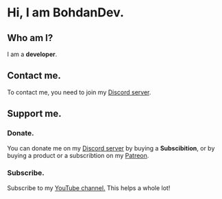 # Hi, I am BohdanDev.
## Who am I?
I am a **developer**.
## Contact me.
To contact me, you need to join my [Discord server](https://discord.gg/x6276fjyWY).
## Support me.
### Donate.
You can donate me on my [Discord server](https://discord.gg/x6276fjyWY) by buying a **Subscibition**, or by buying a product or a subscribtion on my [Patreon](https://www.patreon.com/BohdanPatreon).
### Subscribe.
Subscribe to my [YouTube channel.](https://www.youtube.com/@BohdanDev) This helps a whole lot!
